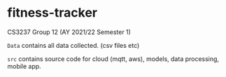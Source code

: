 # fitness-tracker
CS3237 Group 12 (AY 2021/22 Semester 1)

```Data``` contains all data collected. (csv files etc)

```src``` contains source code for cloud (mqtt, aws), models, data processing, mobile app.